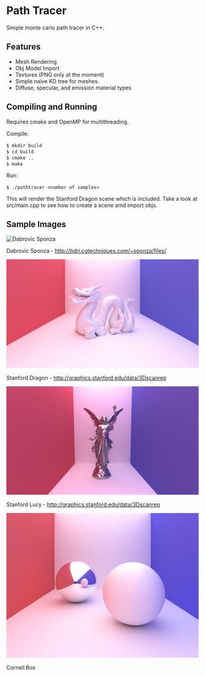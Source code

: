 # Path Tracer

Simple monte carlo path tracer in C++.

## Features
 - Mesh Rendering
 - Obj Model Import
 - Textures (PNG only at the moment)
 - Simple naive KD tree for meshes.
 - Diffuse, specular, and emission material types
 
## Compiling and Running
Requires cmake and OpenMP for multithreading.

Compile:
```
$ mkdir build
$ cd build
$ cmake ..
$ make
```
Run:
```
$ ./pathtracer <number of samples>
```
This will render the Stanford Dragon scene which is included.
Take a look at src/main.cpp to see how to create a scene amd import objs.

## Sample Images
![Dabrovic Sponza](doc/example_renders/sponza.png?raw=true "Dabrovic Sponza")

Dabrovic Sponza - http://hdri.cgtechniques.com/~sponza/files/


![Stanford Dragon](doc/example_renders/dragon.png?raw=true "Stanford Dragon")

Stanford Dragon - http://graphics.stanford.edu/data/3Dscanrep


![Stanford Lucy](doc/example_renders/lucy.png?raw=true "Stanford Lucy")

Stanford Lucy  - http://graphics.stanford.edu/data/3Dscanrep

![Cornell Box](doc/example_renders/cornell.png?raw=true "Cornell Box")

Cornell Box
